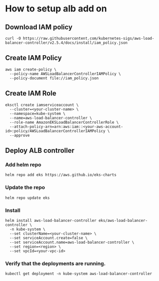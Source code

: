 # How to setup alb add on
## Download IAM policy

    curl -O https://raw.githubusercontent.com/kubernetes-sigs/aws-load-balancer-controller/v2.5.4/docs/install/iam_policy.json
## Create IAM Policy

    aws iam create-policy \
      --policy-name AWSLoadBalancerControllerIAMPolicy \
      --policy-document file://iam_policy.json
## Create IAM Role

    eksctl create iamserviceaccount \
      --cluster=<your-cluster-name> \
      --namespace=kube-system \
      --name=aws-load-balancer-controller \
      --role-name AmazonEKSLoadBalancerControllerRole \
      --attach-policy-arn=arn:aws:iam::<your-aws-account-id>:policy/AWSLoadBalancerControllerIAMPolicy \
      --approve
## Deploy ALB controller
### Add helm repo

    helm repo add eks https://aws.github.io/eks-charts
### Update the repo

    helm repo update eks
### Install

    helm install aws-load-balancer-controller eks/aws-load-balancer-controller \            
      -n kube-system \
      --set clusterName=<your-cluster-name> \
      --set serviceAccount.create=false \
      --set serviceAccount.name=aws-load-balancer-controller \
      --set region=<region> \
      --set vpcId=<your-vpc-id>
### Verify that the deployments are running.

    kubectl get deployment -n kube-system aws-load-balancer-controller

